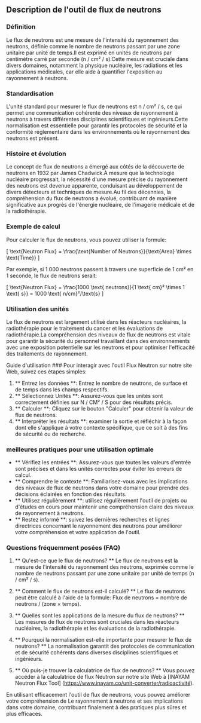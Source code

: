 ## Description de l'outil de flux de neutrons

### Définition
Le flux de neutrons est une mesure de l'intensité du rayonnement des neutrons, définie comme le nombre de neutrons passant par une zone unitaire par unité de temps.Il est exprimé en unités de neutrons par centimètre carré par seconde (n / cm² / s).Cette mesure est cruciale dans divers domaines, notamment la physique nucléaire, les radiations et les applications médicales, car elle aide à quantifier l'exposition au rayonnement à neutrons.

### Standardisation
L'unité standard pour mesurer le flux de neutrons est n / cm² / s, ce qui permet une communication cohérente des niveaux de rayonnement à neutrons à travers différentes disciplines scientifiques et ingénieurs.Cette normalisation est essentielle pour garantir les protocoles de sécurité et la conformité réglementaire dans les environnements où le rayonnement des neutrons est présent.

### Histoire et évolution
Le concept de flux de neutrons a émergé aux côtés de la découverte de neutrons en 1932 par James Chadwick.À mesure que la technologie nucléaire progressait, la nécessité d'une mesure précise du rayonnement des neutrons est devenue apparente, conduisant au développement de divers détecteurs et techniques de mesure.Au fil des décennies, la compréhension du flux de neutrons a évolué, contribuant de manière significative aux progrès de l'énergie nucléaire, de l'imagerie médicale et de la radiothérapie.

### Exemple de calcul
Pour calculer le flux de neutrons, vous pouvez utiliser la formule:

\[ \text{Neutron Flux} = \frac{\text{Number of Neutrons}}{\text{Area} \times \text{Time}} \]

Par exemple, si 1 000 neutrons passent à travers une superficie de 1 cm² en 1 seconde, le flux de neutrons serait:

\[ \text{Neutron Flux} = \frac{1000 \text{ neutrons}}{1 \text{ cm}² \times 1 \text{ s}} = 1000 \text{ n/cm}²/\text{s} \]

### Utilisation des unités
Le flux de neutrons est largement utilisé dans les réacteurs nucléaires, la radiothérapie pour le traitement du cancer et les évaluations de radiothérapie.La compréhension des niveaux de flux de neutrons est vitale pour garantir la sécurité du personnel travaillant dans des environnements avec une exposition potentielle sur les neutrons et pour optimiser l'efficacité des traitements de rayonnement.

Guide d'utilisation ###
Pour interagir avec l'outil Flux Neutron sur notre site Web, suivez ces étapes simples:

1. ** Entrez les données **: Entrez le nombre de neutrons, de surface et de temps dans les champs respectifs.
2. ** Sélectionnez Unités **: Assurez-vous que les unités sont correctement définies sur N / CM² / S pour des résultats précis.
3. ** Calculer **: Cliquez sur le bouton "Calculer" pour obtenir la valeur de flux de neutrons.
4. ** Interpréter les résultats **: examiner la sortie et réfléchir à la façon dont elle s'applique à votre contexte spécifique, que ce soit à des fins de sécurité ou de recherche.

### meilleures pratiques pour une utilisation optimale
- ** Vérifiez les entrées **: Assurez-vous que toutes les valeurs d'entrée sont précises et dans les unités correctes pour éviter les erreurs de calcul.
- ** Comprendre le contexte **: Familiarisez-vous avec les implications des niveaux de flux de neutrons dans votre domaine pour prendre des décisions éclairées en fonction des résultats.
- ** Utilisez régulièrement **: utilisez régulièrement l'outil de projets ou d'études en cours pour maintenir une compréhension claire des niveaux de rayonnement à neutrons.
- ** Restez informé **: suivez les dernières recherches et lignes directrices concernant le rayonnement des neutrons pour améliorer votre compréhension et votre application de l'outil.

### Questions fréquemment posées (FAQ)

1. ** Qu'est-ce que le flux de neutrons? **
Le flux de neutrons est la mesure de l'intensité du rayonnement des neutrons, exprimée comme le nombre de neutrons passant par une zone unitaire par unité de temps (n / cm² / s).

2. ** Comment le flux de neutrons est-il calculé? **
Le flux de neutrons peut être calculé à l'aide de la formule: Flux de neutrons = nombre de neutrons / (zone × temps).

3. ** Quelles sont les applications de la mesure du flux de neutrons? **
Les mesures de flux de neutrons sont cruciales dans les réacteurs nucléaires, la radiothérapie et les évaluations de la radiothérapie.

4. ** Pourquoi la normalisation est-elle importante pour mesurer le flux de neutrons? **
La normalisation garantit des protocoles de communication et de sécurité cohérents dans diverses disciplines scientifiques et ingénieurs.

5. ** Où puis-je trouver la calculatrice de flux de neutrons? **
Vous pouvez accéder à la calculatrice de flux Neutron sur notre site Web à [INAYAM Neutron Flux Tool] (https://www.inayam.co/unit-converter/radioactivité).

En utilisant efficacement l'outil de flux de neutrons, vous pouvez améliorer votre compréhension de Le rayonnement à neutrons et ses implications dans votre domaine, contribuant finalement à des pratiques plus sûres et plus efficaces.